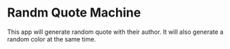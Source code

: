 # Randm Quote Machine

This app will generate random quote with their author.
It will also generate a random color at the same time.
